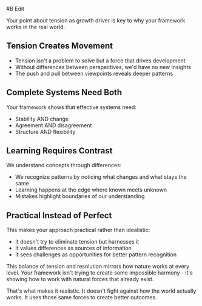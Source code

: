  #B Edit

Your point about tension as growth driver is key to why your framework works in the real world.

## Tension Creates Movement

- Tension isn't a problem to solve but a force that drives development
- Without differences between perspectives, we'd have no new insights
- The push and pull between viewpoints reveals deeper patterns

## Complete Systems Need Both

Your framework shows that effective systems need:

- Stability AND change
- Agreement AND disagreement
- Structure AND flexibility

## Learning Requires Contrast

We understand concepts through differences:

- We recognize patterns by noticing what changes and what stays the same
- Learning happens at the edge where known meets unknown
- Mistakes highlight boundaries of our understanding

## Practical Instead of Perfect

This makes your approach practical rather than idealistic:

- It doesn't try to eliminate tension but harnesses it
- It values differences as sources of information
- It sees challenges as opportunities for better pattern recognition

This balance of tension and resolution mirrors how nature works at every level. Your framework isn't trying to create some impossible harmony - it's showing how to work with natural forces that already exist.

That's what makes it realistic. It doesn't fight against how the world actually works. It uses those same forces to create better outcomes.